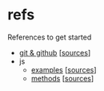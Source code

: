 # refs
References to get started 

- [git & github](https://nan.ci/refs/git) [[sources](https://github.com/nan-ci/refs/blob/master/git.md)]
- js
  - [examples](https://nan.ci/refs/js/examples) [[sources](https://github.com/nan-ci/refs/blob/master/js/examples.md)]
  - [methods](https://nan.ci/refs/js/methods) [[sources](https://github.com/nan-ci/refs/blob/master/js/methods.md)]
